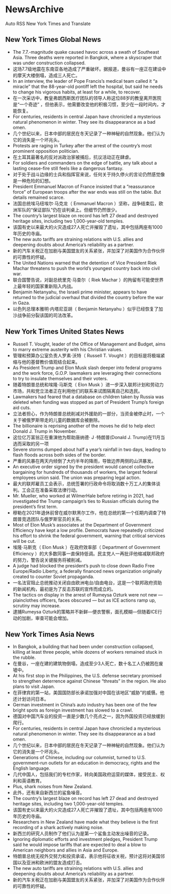 # NewsArchive
Auto RSS New York Times and Translate

## New York Times Global News
* The 7.7.-magnitude quake caused havoc across a swath of Southeast Asia. Three deaths were reported in Bangkok, where a skyscraper that was under construction collapsed.
* 这场7.7级地震在东南亚各地造成了严重破坏。据报道，曼谷有一座正在建设中的摩天大楼倒塌，造成三人死亡。
* In an interview, the leader of Pope Francis’s medical team called it “a miracle” that the 88-year-old pontiff left the hospital, but said he needs to change his vigorous habits, at least for a while, to recover.
* 在一次采访中，教皇弗朗西斯医疗团队的领导人称这位88岁的教皇离开医院是“一个奇迹” ，但他表示，他需要改变他的积极习惯，至少在一段时间内，才能恢复。
* For centuries, residents in central Japan have chronicled a mysterious natural phenomenon in winter. They see its disappearance as a bad omen.
* 几个世纪以来，日本中部的居民在冬天记录了一种神秘的自然现象。他们认为它的消失是一个坏兆头。
* Protests are raging in Turkey after the arrest of the country’s most prominent opposition politician.
* 在土耳其最著名的反对派政治家被捕后，抗议活动正在肆虐。
* For soldiers and commanders on the edge of battle, any talk about a lasting cease-fire still feels like a dangerous fantasy.
* 对于处于战斗边缘的士兵和指挥官来说，任何关于持久停火的言论仍然感觉像是一种危险的幻想。
* President Emmanuel Macron of France insisted that a “reassurance force” of European troops after the war ends was still on the table. But details remained scarce.
* 法国总统埃马纽埃尔·马克龙（ Emmanuel Macron ）坚称，战争结束后，欧洲军队的“保证部队”仍在谈判桌上。但细节仍然很少。
* The country’s largest blaze on record has left 27 dead and destroyed heritage sites, including two 1,000-year-old temples.
* 该国有史以来最大的火灾造成27人死亡并摧毁了遗址，其中包括两座有1000年历史的寺庙。
* The new auto tariffs are straining relations with U.S. allies and deepening doubts about America’s reliability as a partner.
* 新的汽车关税正在加剧与美国盟友的关系紧张，并加深了对美国作为合作伙伴的可靠性的怀疑。
* The United Nations warned that the detention of Vice President Riek Machar threatens to push the world’s youngest country back into civil war.
* 联合国警告说，对副总统里克·马查尔（ Riek Machar ）的拘留有可能使世界上最年轻的国家重新陷入内战。
* Benjamin Netanyahu, the Israeli prime minister, appears to have returned to the  judicial overhaul that divided the country before the war in Gaza.
* 以色列总理本雅明·内塔尼亚胡（ Benjamin Netanyahu ）似乎已经恢复了加沙战争前分裂该国的司法改革。

## New York Times United States News
* Russell T. Vought, leader of the Office of Management and Budget, aims to marry extreme austerity with his Christian values.
* 管理和预算办公室负责人罗素·沃特（ Russell T. Vought ）的目标是将极端紧缩与他的基督教价值观结合起来。
* As President Trump and Elon Musk slash deeper into federal programs and the work force, G.O.P. lawmakers are leveraging their connections to try to insulate themselves and their voters.
* 随着特朗普总统和埃隆·马斯克（ Elon Musk ）进一步深入联邦计划和劳动力市场，共和党立法者正在利用他们的联系来试图隔离自己和选民。
* Lawmakers had feared that a database on children taken by Russia was deleted when funding was stopped as part of President Trump’s foreign aid cuts.
* 立法者担心，作为特朗普总统削减对外援助的一部分，当资金被停止时，一个关于被俄罗斯带走的儿童的数据库会被删除。
* The billionaire is reprising another of the moves he did to help elect Donald J. Trump in November.
* 这位亿万富翁正在重演他为帮助唐纳德· J ·特朗普(Donald J. Trump)在11月当选而采取的另一项
* Severe storms dumped about half a year’s rainfall in two days, leading to flash floods across both sides of the border.
* 严重的风暴在两天内倾倒了大约半年的降雨，导致边界两侧的山洪暴发。
* An executive order signed by the president would cancel collective bargaining for hundreds of thousands of workers, the largest federal employees union said. The union was preparing legal action.
* 最大的联邦雇员工会表示，总统签署的行政命令将取消数十万工人的集体谈判。工会正在准备采取法律行动。
* Mr. Mueller, who worked at WilmerHale before retiring in 2021, had investigated the Trump campaign’s ties to Russian officials during the president’s first term.
* 穆勒在2021年退休前曾在威尔默黑尔工作，他在总统的第一个任期内调查了特朗普竞选团队与俄罗斯官员的关系。
* Most of Elon Musk’s associates at the Department of Government Efficiency have kept a low profile. Democrats have repeatedly criticized his effort to shrink the federal government, warning that critical services will be cut.
* 埃隆·马斯克（ Elon Musk ）在政府效率部（ Department of Government Efficiency ）的大多数同事一直保持低调。民主党人一再批评他缩减联邦政府的努力，警告说关键服务将被削减。
* A judge had blocked the president’s push to close down Radio Free Europe/Radio Liberty, a federally financed news organization originally created to counter Soviet propaganda.
* 一名法官阻止总统推动关闭自由欧洲电台/自由电台，这是一个联邦政府资助的新闻机构，最初是为了反击苏联的宣传而成立的。
* The tactics on display in the arrest of Rumeysa Ozturk were not new — plainclothes officers, faces obscured — but as ICE actions ramp up, scrutiny may increase.
* 逮捕Rumeysa Ozturk的策略并不新鲜—便衣警察，面孔模糊—但随着ICE行动的加剧，审查可能会增加。

## New York Times Asia News
* In Bangkok, a building that had been under construction collapsed, killing at least three people, while dozens of workers remained stuck in the rubble.
* 在曼谷，一座在建的建筑物倒塌，造成至少3人死亡，数十名工人仍被困在废墟中。
* At his first stop in the Philippines, the U.S. defense secretary promised to strengthen deterrence against Chinese “threats” in the region. He also plans to visit Japan.
* 在菲律宾的第一站，美国国防部长承诺加强对中国在该地区“威胁”的威慑。他还计划访问日本。
* German investment in China’s auto industry has been one of the few bright spots as foreign investment has slowed to a crawl.
* 德国对中国汽车业的投资一直是少数几个亮点之一，因为外国投资已经放缓到爬行。
* For centuries, residents in central Japan have chronicled a mysterious natural phenomenon in winter. They see its disappearance as a bad omen.
* 几个世纪以来，日本中部的居民在冬天记录了一种神秘的自然现象。他们认为它的消失是一个坏兆头。
* Generations of Chinese, including our columnist, turned to U.S. government-run outlets for an education in democracy, rights and the English language.
* 几代中国人，包括我们的专栏作家，转向美国政府运营的媒体，接受民主、权利和英语教育。
* Plus, shark noises from New Zealand.
* 此外，还有来自新西兰的鲨鱼噪音。
* The country’s largest blaze on record has left 27 dead and destroyed heritage sites, including two 1,000-year-old temples.
* 该国有史以来最大的火灾造成27人死亡并摧毁了遗址，其中包括两座有1000年历史的寺庙。
* Researchers in New Zealand have made what they believe is the first recording of a shark actively making noise.
* 新西兰的研究人员制作了他们认为是第一个鲨鱼主动发出噪音的记录。
* Ignoring diplomatic efforts and investment pledges, President Trump said he would impose tariffs that are expected to deal a blow to American neighbors and allies in Asia and Europe.
* 特朗普总统无视外交努力和投资承诺，表示他将征收关税，预计这将对美国邻国以及亚洲和欧洲的盟友造成打击。
* The new auto tariffs are straining relations with U.S. allies and deepening doubts about America’s reliability as a partner.
* 新的汽车关税正在加剧与美国盟友的关系紧张，并加深了对美国作为合作伙伴的可靠性的怀疑。

